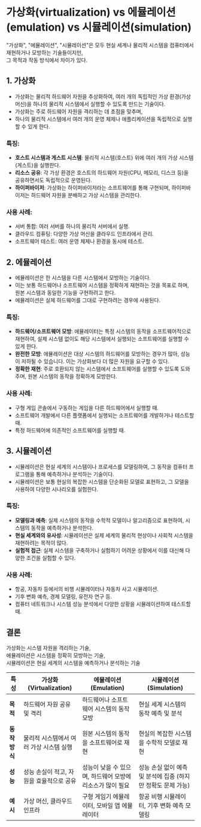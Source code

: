 # 가상화(virtualization) vs 에뮬레이션(emulation) vs 시뮬레이션(simulation)
"가상화", "에뮬레이션", "시뮬레이션"은 모두 현실 세계나 물리적 시스템을 컴퓨터에서 재현하거나 모방하는 기술들이지만,   
그 목적과 작동 방식에서 차이가 있다.

## 1. 가상화
- 가상화는 물리적 하드웨어 자원을 추상화하여, 여러 개의 독립적인 가상 환경(가상 머신)을 하나의 물리적 시스템에서 실행할 수 있도록 만드는 기술이다. 
- 가상화는 주로 하드웨어 자원을 격리하는 데 초점을 맞추며,
- 하나의 물리적 시스템에서 여러 개의 운영 체제나 애플리케이션을 독립적으로 실행할 수 있게 한다.

### 특징:
- **호스트 시스템과 게스트 시스템**: 물리적 시스템(호스트) 위에 여러 개의 가상 시스템(게스트)을 실행한다.
- **리소스 공유**: 각 가상 환경은 호스트의 하드웨어 자원(CPU, 메모리, 디스크 등)을 공유하면서도 독립적으로 운영된다.
- **하이퍼바이저**: 가상화는 하이퍼바이저라는 소프트웨어를 통해 구현되며, 하이퍼바이저는 하드웨어 자원을 분배하고 가상 시스템을 관리한다.

### 사용 사례:
- 서버 통합: 여러 서버를 하나의 물리적 서버에서 실행.
- 클라우드 컴퓨팅: 다양한 가상 머신을 클라우드 인프라에서 관리.
- 소프트웨어 테스트: 여러 운영 체제나 환경을 동시에 테스트.

## 2. 에뮬레이션
- 에뮬레이션은 한 시스템을 다른 시스템에서 모방하는 기술이다.
- 이는 보통 하드웨어나 소프트웨어 시스템을 정확하게 재현하는 것을 목표로 하며, 원본 시스템과 동일한 기능을 구현하려고 한다. 
- 에뮬레이션은 실제 하드웨어를 그대로 구현하려는 경우에 사용된다.

### 특징:
- **하드웨어/소프트웨어 모방**: 에뮬레이터는 특정 시스템의 동작을 소프트웨어적으로 재현하여, 실제 시스템 없이도 해당 시스템에서 실행되는 소프트웨어를 실행할 수 있게 한다.
- **완전한 모방**: 에뮬레이션은 대상 시스템의 하드웨어를 모방하는 경우가 많아, 성능이 저하될 수 있습니다. 이는 가상화보다 더 많은 자원을 요구할 수 있다.
- **정확한 재현**: 주로 호환되지 않는 시스템에서 소프트웨어를 실행할 수 있도록 도와주며, 원본 시스템의 동작을 정확하게 모방한다.

### 사용 사례:
- 구형 게임 콘솔에서 구동하는 게임을 다른 하드웨어에서 실행할 때.
- 소프트웨어 개발에서 다른 플랫폼에서 실행되는 소프트웨어를 개발하거나 테스트할 때.
- 특정 하드웨어에 의존적인 소프트웨어를 실행할 때.

## 3. 시뮬레이션
- 시뮬레이션은 현실 세계의 시스템이나 프로세스를 모델링하여, 그 동작을 컴퓨터 프로그램을 통해 예측하거나 분석하는 기술이다.
- 시뮬레이션은 보통 현실의 복잡한 시스템을 단순화된 모델로 표현하고, 그 모델을 사용하여 다양한 시나리오를 실험한다.

### 특징:
- **모델링과 예측**: 실제 시스템의 동작을 수학적 모델이나 알고리즘으로 표현하여, 시스템의 동작을 예측하거나 분석한다.
- **현실 세계와의 유사성**: 시뮬레이션은 실제 세계의 물리적 현상이나 사회적 시스템을 재현하려는 목적이 많다.
- **실험적 접근**: 실제 시스템을 구축하거나 실험하기 어려운 상황에서 이를 대신해 다양한 조건을 실험할 수 있다.

### 사용 사례:
- 항공, 자동차 등에서의 비행 시뮬레이터나 자동차 사고 시뮬레이션.
- 기후 변화 예측, 경제 모델링, 유전자 연구 등.
- 컴퓨터 네트워크나 시스템 성능 분석에서 다양한 상황을 시뮬레이션하여 테스트할 때.

## 결론
가상화는 시스템 자원을 격리하는 기술,   
에뮬레이션은 시스템을 정확히 모방하는 기술,   
시뮬레이션은 현실 세계의 시스템을 예측하거나 분석하는 기술  

| 특성         | 가상화 (Virtualization)                               | 에뮬레이션 (Emulation)                                | 시뮬레이션 (Simulation)                                  |
|--------------|-------------------------------------------------------|--------------------------------------------------------|----------------------------------------------------------|
| **목적**      | 하드웨어 자원 공유 및 격리                           | 하드웨어나 소프트웨어 시스템의 동작 모방             | 현실 세계 시스템의 동작 예측 및 분석                    |
| **동작 방식**  | 물리적 시스템에서 여러 가상 시스템 실행              | 원본 시스템의 동작을 소프트웨어로 재현               | 현실의 복잡한 시스템을 수학적 모델로 재현                |
| **성능**      | 성능 손실이 적고, 자원을 효율적으로 공유             | 성능이 낮을 수 있으며, 하드웨어 모방에 리소스가 많이 필요 | 성능 손실 없이 예측 및 분석에 집중 (하지만 정확도 문제 가능) |
| **예시**      | 가상 머신, 클라우드 인프라                           | 구형 게임기 에뮬레이터, 모바일 앱 에뮬레이터           | 항공 비행 시뮬레이터, 기후 변화 예측 모델링              |


